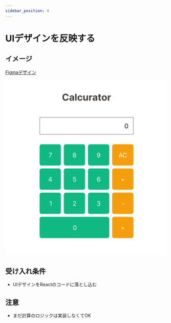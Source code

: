 ```yaml
---
sidebar_position: 4
---
```


# UIデザインを反映する

## イメージ

[Figmaデザイン](https://www.figma.com/file/XhtMnTFMMn5Vc3lG437iWA/Calcurator?type=design&node-id=2902-174&mode=design&t=iWYoiusQVYKnkFeT-4)

![img.png](assets/ui-design.png)

## 受け入れ条件

- UIデザインをReactのコードに落とし込む

## 注意

- まだ計算のロジックは実装しなくてOK